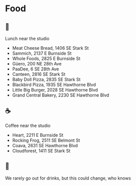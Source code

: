 # Food

## 🥪 

Lunch near the studio

- Meat Cheese Bread, 1406 SE Stark St
- Sammich, 2137 E Burnside St
- Whole Foods, 2825 E Burnside St
- Güero, 200 NE 28th Ave
- PaaDee, 6 SE 28th Ave
- Canteen, 2816 SE Stark St
- Baby Doll Pizza, 2835 SE Stark St
- Blackbird Pizza, 1935 SE Hawthorne Blvd
- Little Big Burger, 2028 SE Hawthorne Blvd
- Grand Central Bakery, 2230 SE Hawthorne Blvd

## ☕ 

Coffee near the studio

- Heart, 2211 E Burnside St
- Rocking Frog, 2511 SE Belmont St
- Coava, 2631 SE Hawthorne Blvd
- Cloudforest, 1411 SE Stark St


## 🍻 

We rarely go out for drinks, but this could change, who knows